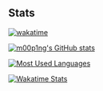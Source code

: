 <!-- ## Hi there 👋 -->

<!--
**m00p1ng/m00p1ng** is a ✨ _special_ ✨ repository because its `README.md` (this file) appears on your GitHub profile.

Here are some ideas to get you started:

- 🔭 I’m currently working on ...
- 🌱 I’m currently learning ...
- 👯 I’m looking to collaborate on ...
- 🤔 I’m looking for help with ...
- 💬 Ask me about ...
- 📫 How to reach me: ...
- 😄 Pronouns: ...
- ⚡ Fun fact: ...

Badge: https://github.com/Ileriayo/markdown-badges
Icon: https://simpleicons.org
-->
<!-- ## My Skill Set -->

<!-- ### Frontend -->
<!-- [![React](https://img.shields.io/badge/React-20232A?style=for-the-badge&logo=react)](https://reactjs.org) -->
<!-- [![ReactNative](https://img.shields.io/badge/React_Native-20232A?style=for-the-badge&logo=react)](https://reactnative.dev) -->
<!-- [![Redux](https://img.shields.io/badge/Redux-20232A?style=for-the-badge&logo=redux&logoColor=764ABC)](https://redux.js.org) -->
<!-- [![Electron.js](https://img.shields.io/badge/Electron-20232A?style=for-the-badge&logo=Electron)](https://www.electronjs.org) -->
<!-- [![HTML](https://img.shields.io/badge/HTML5-20232A?style=for-the-badge&logo=html5)](https://html.spec.whatwg.org/multipage) -->
<!-- [![CSS](https://img.shields.io/badge/CSS3-20232A?style=for-the-badge&logo=css3&logoColor=1572B6)](https://www.w3.org/Style/CSS) -->
<!-- [![Tailwind](https://img.shields.io/badge/Tailwind-20232A?style=for-the-badge&logo=tailwind-css)](https://tailwindcss.com) -->
<!-- [![Bulma](https://img.shields.io/badge/bulma-20232A?style=for-the-badge&logo=bulma)](https://bulma.io) -->
<!-- [![AntDesign](https://img.shields.io/badge/Ant%20Design-20232A?style=for-the-badge&logo=ant-design&logoColor=0170FE)](https://ant.design) -->
<!-- [![Chakra](https://img.shields.io/badge/chakra%20UI-20232A?style=for-the-badge&logo=chakraui)](https://chakra-ui.com) -->
<!-- [![Gatsby](https://img.shields.io/badge/Gatsby-20232A?style=for-the-badge&logo=gatsby&logoColor=663399)](https://www.gatsbyjs.com) -->
<!-- [![NextJS](https://img.shields.io/badge/Next-20232A?style=for-the-badge&logo=next.js)](https://nextjs.org) -->


<!-- ### Backend -->
<!-- [![NodeJS](https://img.shields.io/badge/Node.js-20232A?style=for-the-badge&logo=node.js)](https://nodejs.org) -->
<!-- [![Express](https://img.shields.io/badge/express.js-20232A?style=for-the-badge&logo=express&logoColor=61DAFB)](https://expressjs.com) -->
<!-- [![NestJS](https://img.shields.io/badge/Nest.JS-20232A?&style=for-the-badge&logo=nestjs&logoColor=E0234E)](https://nestjs.com) -->
<!-- [![GraphQL](https://img.shields.io/badge/graphql-20232A?&style=for-the-badge&logo=graphql&logoColor=E10098)](https://graphql.org) -->
<!-- [![PostgresQL](https://img.shields.io/badge/PostgreSQL-20232A?style=for-the-badge&logo=postgresql)](https://www.postgresql.org) -->
<!-- [![Redis](https://img.shields.io/badge/redis-20232A?&style=for-the-badge&logo=redis)](https://redis.io) -->
<!-- [![RabbitMQ](https://img.shields.io/badge/rabbitmq-20232A?&style=for-the-badge&logo=rabbitmq)](https://www.rabbitmq.com) -->
<!-- [![Kafka](https://img.shields.io/badge/Kafka-20232A?style=for-the-badge&logo=apachekafka)](https://kafka.apache.org) -->

<!-- ### Others -->
<!-- [![AWS](https://img.shields.io/badge/AWS-20232A?style=for-the-badge&logo=amazonaws&logoColor=FF9900)](https://aws.amazon.com) -->
<!-- [![DigitalOcean](https://img.shields.io/badge/Digital%20Ocean-20232A?style=for-the-badge&logo=digitalocean)](https://www.digitalocean.com) -->
<!-- [![Heroku](https://img.shields.io/badge/Heroku-20232A?style=for-the-badge&logo=heroku)](https://www.digitalocean.com) -->
<!-- [![Firebase](https://img.shields.io/badge/firebase-20232A?style=for-the-badge&logo=firebase)](https://firebase.google.com) -->
<!-- [![Kibana](https://img.shields.io/badge/Kibana-20232A?style=for-the-badge&logo=Kibana&logoColor=005571)](https://www.elastic.co/kibana/) -->
<!-- [![Grafana](https://img.shields.io/badge/grafana-20232A?style=for-the-badge&logo=grafana)](https://grafana.com) -->
<!-- [![Docker](https://img.shields.io/badge/Docker-20232A?style=for-the-badge&logo=Docker)](https://www.docker.com) -->
<!-- [![Kubernetes](https://img.shields.io/badge/Kubernetes-20232A?style=for-the-badge&logo=Kubernetes)](https://kubernetes.io) -->
<!-- [![Jenkins](https://img.shields.io/badge/Jenkins-20232A?style=for-the-badge&logo=Jenkins)](https://www.jenkins.io) -->
<!-- [![Serverless](https://img.shields.io/badge/Serverless-20232A?style=for-the-badge&logo=serverless)](https://www.serverless.com) -->

<!-- ### Tools -->
<!-- [![MacOS](https://img.shields.io/badge/macos-20232A?style=for-the-badge&logo=apple)](https://www.apple.com/macos/) -->
<!-- [![Tmux](https://img.shields.io/badge/tmux-20232A?style=for-the-badge&logo=tmux)](https://github.com/tmux/tmux) -->
<!-- [![Neovim](https://img.shields.io/badge/NeoVim-20232A?&style=for-the-badge&logo=neovim)](https://neovim.io) -->
<!-- [![VSCodium](https://img.shields.io/badge/VSCodium-20232A?style=for-the-badge&logo=VSCodium&logoColor=white)](https://vscodium.com) -->
<!-- [![Fish](https://img.shields.io/badge/Fish-20232A?style=for-the-badge&logo=GNU%20Bash&logoColor=4EAA25)](https://fishshell.com) -->
<!-- [![Kitty](https://img.shields.io/badge/Kitty-20232A?style=for-the-badge&logo=GNOME%20Terminal&logoColor=784321)](https://sw.kovidgoyal.net/kitty) -->
<!-- [![HomeManager](https://img.shields.io/badge/Home%20Manager-20232A?style=for-the-badge&logo=NixOS)](https://nix-community.github.io/home-manager) -->


## Stats

[![wakatime](https://wakatime.com/badge/user/40ba0922-eaae-445d-b974-6d900e5f85fc.svg)](https://wakatime.com/@40ba0922-eaae-445d-b974-6d900e5f85fc)

[![m00p1ng's GitHub stats](https://github-readme-stats.vercel.app/api?username=m00p1ng&hide_border=true&theme=transparent&show_icons=true)](https://github.com/m00p1ng)

[![Most Used Languages](https://github-readme-stats.vercel.app/api/top-langs/?username=m00p1ng&layout=compact&langs_count=10&hide_border=true&theme=transparent&hide=jupyter+notebook)](https://github.com/m00p1ng)

[![Wakatime Stats](https://github-readme-stats.vercel.app/api/wakatime/?username=m00p1ng&layout=compact&hide_border=true&theme=transparent&hide=other,git,gitconfig,gitignore,tutor,conf,text,Git+Config,ini,dosini)](https://wakatime.com/@m00p1ng)
